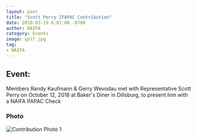 ```yaml
---
layout: post
title: "Scott Perry IFAPAC Contribution"
date: 2018-03-19 6:01:00 -0700
author: NAIFA
category: Events
image: golf.jpg
tag:
- NAIFA
---
```


## Event:
Members Randy Kaufmann & Gerry Wevodau met with Representative Scott Perry on October 12, 2018 at Baker's Diner in Dillsburg, to present him with a NAIFA IfAPAC Check
### Photo
![Contribution Photo 1](/images/posts/https://github.com/NAIFAHarrisburg/NAIFAHarrisburg.github.io/blob/master/images/posts/Perry%20Check.jpg)
